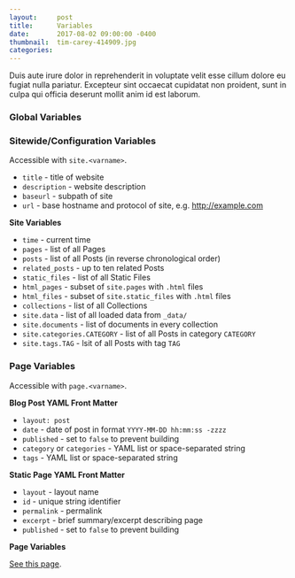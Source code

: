 ```yaml
---
layout:     post
title:      Variables
date:       2017-08-02 09:00:00 -0400
thumbnail:  tim-carey-414909.jpg
categories:
---
```


Duis aute irure dolor in reprehenderit in voluptate velit esse cillum dolore eu fugiat nulla pariatur. Excepteur sint occaecat cupidatat non proident, sunt in culpa qui officia deserunt mollit anim id est laborum.


### Global Variables ###

### Sitewide/Configuration Variables ###

Accessible with `site.<varname>`.

 - `title` - title of website
 - `description` - website description
 - `baseurl` - subpath of site
 - `url` - base hostname and protocol of site, e.g. http://example.com

__Site Variables__

 - `time` - current time
 - `pages` - list of all Pages
 - `posts` - list of all Posts (in reverse chronological order)
 - `related_posts` - up to ten related Posts
 - `static_files` - list of all Static Files
 - `html_pages` - subset of `site.pages` with `.html` files
 - `html_files` - subset of `site.static_files` with `.html` files
 - `collections` - list of all Collections
 - `site.data` - list of all loaded data from `_data/`
 - `site.documents` - list of documents in every collection
 - `site.categories.CATEGORY` - list of all Posts in category `CATEGORY`
 - `site.tags.TAG` - lsit of all Posts with tag `TAG`

### Page Variables ###

Accessible with `page.<varname>`.

__Blog Post YAML Front Matter__
 - `layout: post`
 - `date` - date of post in format `YYYY-MM-DD hh:mm:ss -zzzz`
 - `published` - set to `false` to prevent building
 - `category` or `categories` - YAML list or space-separated string
 - `tags` - YAML list or space-separated string

__Static Page YAML Front Matter__
 - `layout` - layout name
 - `id` - unique string identifier
 - `permalink` - permalink
 - `excerpt` - brief summary/excerpt describing page
 - `published` - set to `false` to prevent building

__Page Variables__

[See this page](https://jekyllrb.com/docs/variables/).
